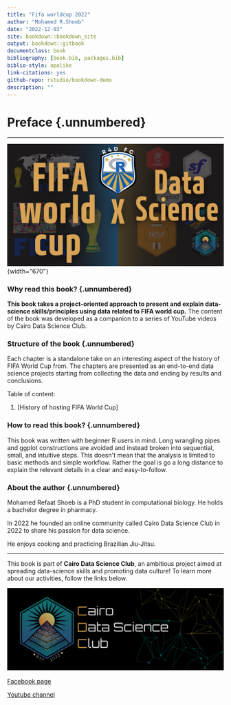 ```yaml
---
title: "Fifa worldcup 2022"
author: "Mohamed R.Shoeb"
date: "2022-12-03"
site: bookdown::bookdown_site
output: bookdown::gitbook
documentclass: book
bibliography: [book.bib, packages.bib]
biblio-style: apalike
link-citations: yes
github-repo: rstudio/bookdown-demo
description: ""
---
```


# Preface {.unnumbered}

------------------------------------------------------------------------

![](images/ep3%20cover.png){width="670"}

### Why read this book? {.unnumbered}

**This book takes a project-oriented approach to present and explain data-science skills/principles using data related to FIFA world cup.** The content of the book was developed as a companion to a series of YouTube videos by Cairo Data Science Club.

### Structure of the book {.unnumbered}

Each chapter is a standalone take on an interesting aspect of the history of FIFA World Cup from. The chapters are presented as an end-to-end data science projects starting from collecting the data and ending by results and conclusions.

Table of content:

1.  [History of hosting FIFA World Cup]

### How to read this book? {.unnumbered}

This book was written with beginner R users in mind. Long wrangling pipes and ggplot constructions are avoided and instead broken into sequential, small, and intuitive steps. This doesn't mean that the analysis is limited to basic methods and simple workflow. Rather the goal is go a long distance to explain the relevant details in a clear and easy-to-follow.

### About the author {.unnumbered}

Mohamed Refaat Shoeb is a PhD student in computational biology. He holds a bachelor degree in pharmacy.

In 2022 he founded an online community called Cairo Data Science Club in 2022 to share his passion for data science.

He enjoys cooking and practicing Brazilian Jiu-Jitsu.

------------------------------------------------------------------------

This book is part of **Cairo Data Science Club**, an ambitious project aimed at spreading data-science skills and promoting data culture! To learn more about our activities, follow the links below.

![](design-f6b879de-c009-4457-9c57-7f2087765e99.png)

[Facebook page](https://www.facebook.com/profile.php?id=100087328541146)

[Youtube channel](https://www.youtube.com/@cairodatascienceclub2350/videos)
